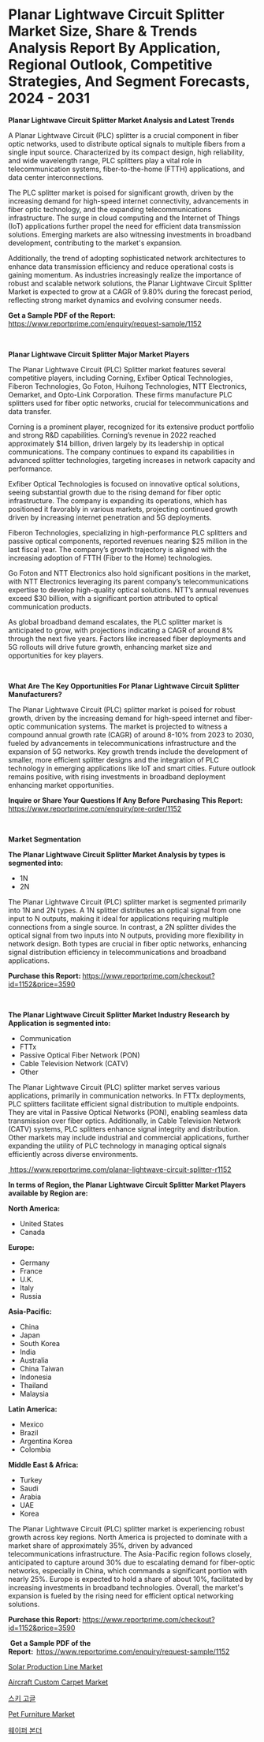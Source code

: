 <p><h1>Planar Lightwave Circuit Splitter Market Size, Share & Trends Analysis Report By Application, Regional Outlook, Competitive Strategies, And Segment Forecasts, 2024 - 2031</h1></p><p><strong>Planar Lightwave Circuit Splitter Market Analysis and Latest Trends</strong></p>
<p><p>A Planar Lightwave Circuit (PLC) splitter is a crucial component in fiber optic networks, used to distribute optical signals to multiple fibers from a single input source. Characterized by its compact design, high reliability, and wide wavelength range, PLC splitters play a vital role in telecommunication systems, fiber-to-the-home (FTTH) applications, and data center interconnections.</p><p>The PLC splitter market is poised for significant growth, driven by the increasing demand for high-speed internet connectivity, advancements in fiber optic technology, and the expanding telecommunications infrastructure. The surge in cloud computing and the Internet of Things (IoT) applications further propel the need for efficient data transmission solutions. Emerging markets are also witnessing investments in broadband development, contributing to the market's expansion.</p><p>Additionally, the trend of adopting sophisticated network architectures to enhance data transmission efficiency and reduce operational costs is gaining momentum. As industries increasingly realize the importance of robust and scalable network solutions, the Planar Lightwave Circuit Splitter Market is expected to grow at a CAGR of 9.80% during the forecast period, reflecting strong market dynamics and evolving consumer needs.</p></p>
<p><strong>Get a Sample PDF of the Report:&nbsp;</strong> <a href="https://www.reportprime.com/enquiry/request-sample/1152">https://www.reportprime.com/enquiry/request-sample/1152</a></p>
<p>&nbsp;</p>
<p><strong>Planar Lightwave Circuit Splitter Major Market Players</strong></p>
<p><p>The Planar Lightwave Circuit (PLC) Splitter market features several competitive players, including Corning, Exfiber Optical Technologies, Fiberon Technologies, Go Foton, Huihong Technologies, NTT Electronics, Oemarket, and Opto-Link Corporation. These firms manufacture PLC splitters used for fiber optic networks, crucial for telecommunications and data transfer.</p><p>Corning is a prominent player, recognized for its extensive product portfolio and strong R&D capabilities. Corning’s revenue in 2022 reached approximately $14 billion, driven largely by its leadership in optical communications. The company continues to expand its capabilities in advanced splitter technologies, targeting increases in network capacity and performance.</p><p>Exfiber Optical Technologies is focused on innovative optical solutions, seeing substantial growth due to the rising demand for fiber optic infrastructure. The company is expanding its operations, which has positioned it favorably in various markets, projecting continued growth driven by increasing internet penetration and 5G deployments.</p><p>Fiberon Technologies, specializing in high-performance PLC splitters and passive optical components, reported revenues nearing $25 million in the last fiscal year. The company’s growth trajectory is aligned with the increasing adoption of FTTH (Fiber to the Home) technologies.</p><p>Go Foton and NTT Electronics also hold significant positions in the market, with NTT Electronics leveraging its parent company’s telecommunications expertise to develop high-quality optical solutions. NTT’s annual revenues exceed $30 billion, with a significant portion attributed to optical communication products.</p><p>As global broadband demand escalates, the PLC splitter market is anticipated to grow, with projections indicating a CAGR of around 8% through the next five years. Factors like increased fiber deployments and 5G rollouts will drive future growth, enhancing market size and opportunities for key players.</p></p>
<p>&nbsp;</p>
<p><strong>What Are The Key Opportunities For Planar Lightwave Circuit Splitter Manufacturers?</strong></p>
<p><p>The Planar Lightwave Circuit (PLC) splitter market is poised for robust growth, driven by the increasing demand for high-speed internet and fiber-optic communication systems. The market is projected to witness a compound annual growth rate (CAGR) of around 8-10% from 2023 to 2030, fueled by advancements in telecommunications infrastructure and the expansion of 5G networks. Key growth trends include the development of smaller, more efficient splitter designs and the integration of PLC technology in emerging applications like IoT and smart cities. Future outlook remains positive, with rising investments in broadband deployment enhancing market opportunities.</p></p>
<p><strong>Inquire or Share Your Questions If Any Before Purchasing This Report:</strong> <a href="https://www.reportprime.com/enquiry/pre-order/1152">https://www.reportprime.com/enquiry/pre-order/1152</a></p>
<p>&nbsp;</p>
<p><strong>Market Segmentation</strong></p>
<p><strong>The Planar Lightwave Circuit Splitter Market Analysis by types is segmented into:</strong></p>
<p><ul><li>1N</li><li>2N</li></ul></p>
<p><p>The Planar Lightwave Circuit (PLC) splitter market is segmented primarily into 1N and 2N types. A 1N splitter distributes an optical signal from one input to N outputs, making it ideal for applications requiring multiple connections from a single source. In contrast, a 2N splitter divides the optical signal from two inputs into N outputs, providing more flexibility in network design. Both types are crucial in fiber optic networks, enhancing signal distribution efficiency in telecommunications and broadband applications.</p></p>
<p><strong>Purchase this Report:&nbsp;</strong><a href="https://www.reportprime.com/checkout?id=1152&price=3590">https://www.reportprime.com/checkout?id=1152&price=3590</a></p>
<p>&nbsp;</p>
<p><strong>The Planar Lightwave Circuit Splitter Market Industry Research by Application is segmented into:</strong></p>
<p><ul><li>Communication</li><li>FTTx</li><li>Passive Optical Fiber Network (PON)</li><li>Cable Television Network (CATV)</li><li>Other</li></ul></p>
<p><p>The Planar Lightwave Circuit (PLC) splitter market serves various applications, primarily in communication networks. In FTTx deployments, PLC splitters facilitate efficient signal distribution to multiple endpoints. They are vital in Passive Optical Networks (PON), enabling seamless data transmission over fiber optics. Additionally, in Cable Television Network (CATV) systems, PLC splitters enhance signal integrity and distribution. Other markets may include industrial and commercial applications, further expanding the utility of PLC technology in managing optical signals efficiently across diverse environments.</p></p>
<p><a href="https://www.reportprime.com/planar-lightwave-circuit-splitter-r1152">&nbsp;https://www.reportprime.com/planar-lightwave-circuit-splitter-r1152</a></p>
<p><strong>In terms of Region, the Planar Lightwave Circuit Splitter Market Players available by Region are:</strong></p>
<p>
    <p> <strong> North America: </strong>
        <ul>
            <li>United States</li>
            <li>Canada</li>
        </ul>
        </p> 
    <p> <strong> Europe: </strong>
        <ul>
            <li>Germany</li>
            <li>France</li>
            <li>U.K.</li>
            <li>Italy</li>
            <li>Russia</li>
        </ul>
        </p> 
    <p> <strong> Asia-Pacific: </strong>
        <ul>
            <li>China</li>
            <li>Japan</li>
            <li>South Korea</li>
            <li>India</li>
            <li>Australia</li>
            <li>China Taiwan</li>
            <li>Indonesia</li>
            <li>Thailand</li>
            <li>Malaysia</li>
        </ul>
        </p> 
    <p> <strong> Latin America: </strong>
        <ul>
            <li>Mexico</li>
            <li>Brazil</li>
            <li>Argentina Korea</li>
            <li>Colombia</li>
        </ul>
        </p> 
    <p> <strong> Middle East & Africa: </strong>
        <ul>
            <li>Turkey</li>
            <li>Saudi</li>
            <li>Arabia</li>
            <li>UAE</li>
            <li>Korea</li>
        </ul>
    </p>
    </p>
<p><p>The Planar Lightwave Circuit (PLC) splitter market is experiencing robust growth across key regions. North America is projected to dominate with a market share of approximately 35%, driven by advanced telecommunications infrastructure. The Asia-Pacific region follows closely, anticipated to capture around 30% due to escalating demand for fiber-optic networks, especially in China, which commands a significant portion with nearly 25%. Europe is expected to hold a share of about 10%, facilitated by increasing investments in broadband technologies. Overall, the market's expansion is fueled by the rising need for efficient optical networking solutions.</p></p>
<p><strong>Purchase this Report: </strong><a href="https://www.reportprime.com/checkout?id=1152&price=3590">https://www.reportprime.com/checkout?id=1152&price=3590</a></p>
<p>&nbsp;<strong>Get a Sample PDF of the Report:&nbsp;&nbsp;</strong><a href="https://www.reportprime.com/enquiry/request-sample/1152">https://www.reportprime.com/enquiry/request-sample/1152</a></p>
<p><strong></strong></p>
<p><p><a href="https://medium.com/@pippa.ball45457/solar-production-line-market-overview-global-market-trends-and-future-prospects-from-2024-to-2031-a23b38e0f37c">Solar Production Line Market</a></p><p><a href="https://issuu.com/reportprime-2/docs/aircraft-custom-carpet-market-size-_9ef20efc3c48b3">Aircraft Custom Carpet Market</a></p><p><a href="https://medium.com/@jordymiller25/%EC%8A%A4%ED%82%A4-%EA%B3%A0%EA%B8%80-%EC%8B%9C%EC%9E%A5-%ED%86%B5%EC%B0%B0-%EC%A0%9C%ED%92%88-%EC%9C%A0%ED%98%95-%EC%9D%91%EC%9A%A9-%ED%8A%B8%EB%A0%8C%EB%93%9C-%EB%B0%8F-2024%EB%85%84%EB%B6%80%ED%84%B0-2031%EB%85%84%EA%B9%8C%EC%A7%80%EC%9D%98-%EC%A7%80%EC%97%AD-%EB%B6%84%EC%84%9D-eaf5f0df62c9">스키 고글</a></p><p><a href="https://www.linkedin.com/pulse/strategic-insights-global-pet-furniture-market-trends-2024-0450f?trackingId=fW69L0kzR%2BaxGIJJfTrmOA%3D%3D">Pet Furniture Market</a></p><p><a href="https://medium.com/@czbtzkwc9/%EC%9B%A8%EC%9D%B4%ED%8D%BC-%EB%B3%B8%EB%8D%94-%EC%8B%9C%EC%9E%A5-%EC%A0%90%EC%9C%A0%EC%9C%A8-%EB%B0%8F-%EC%8B%9C%EC%9E%A5-%EB%B6%84%EC%84%9D-2024%EB%85%84%EB%B6%80%ED%84%B0-2031%EB%85%84%EA%B9%8C%EC%A7%80%EC%9D%98-%EC%84%B1%EC%9E%A5-%EB%8F%99%ED%96%A5-%EB%B0%8F-%EC%98%88%EC%B8%A1-e1594d5cf7d3">웨이퍼 본더</a></p></p>